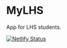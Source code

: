 # MyLHS
App for LHS students. 

[![Netlify Status](https://api.netlify.com/api/v1/badges/f642291e-9fe7-4fe3-9e8b-1b351a6c6109/deploy-status)](https://app.netlify.com/sites/mylhs/deploys)

